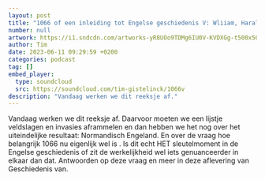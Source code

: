 ```yaml
---
layout: post
title: "1066 of een inleiding tot Engelse geschiedenis V: Wliiam, Harald en Harold"
number: null
artwork: https://i1.sndcdn.com/artworks-yR8UOo9TDMg6IU0V-KVDXGg-t500x500.jpg
author: Tim
date: 2023-06-11 09:29:59 +0200
categories: podcast
tag: []
embed_player:
  type: soundcloud
  src: https://soundcloud.com/tim-gistelinck/1066v
description: "Vandaag werken we dit reeksje af."
---
```

Vandaag werken we dit reeksje af. Daarvoor moeten we een lijstje veldslagen en invasies aframmelen en dan hebben we het nog over het uiteindelijke resultaat: Normandisch Engeland. En over de vraag hoe belangrijk 1066 nu eigenlijk wel is . Is dit echt HET sleutelmoment in de Engelse geschiedenis of zit de werkelijkheid wel iets genuanceerder in elkaar dan dat. Antwoorden op deze vraag en meer in deze aflevering van Geschiedenis van.